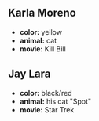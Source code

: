 ## Karla Moreno

- **color:** yellow
- **animal:** cat
- **movie:** Kill Bill

## Jay Lara
- **color:** black/red
- **animal:** his cat "Spot"
- **movie:** Star Trek
